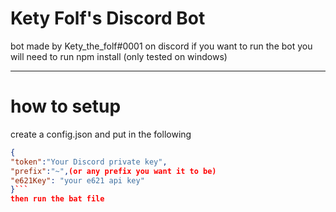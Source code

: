 # Kety Folf's Discord Bot
bot made by Kety_the_folf#0001 on discord
if you want to run the bot you will need to run npm install (only tested on windows)

---

# how to setup
create a config.json
and put in the following
```JSON
{
"token":"Your Discord private key",
"prefix":"~",(or any prefix you want it to be)
"e621Key": "your e621 api key"
}```
then run the bat file

